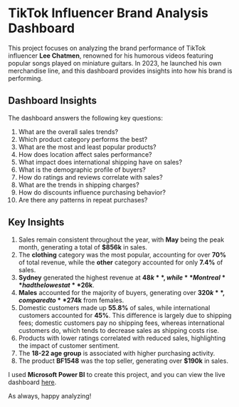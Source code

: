 # TikTok Influencer Brand Analysis Dashboard

This project focuses on analyzing the brand performance of TikTok influencer **Lee Chatmen**, renowned for his humorous videos featuring popular songs played on miniature guitars. In 2023, he launched his own merchandise line, and this dashboard provides insights into how his brand is performing.

## Dashboard Insights

The dashboard answers the following key questions:

1. What are the overall sales trends?
2. Which product category performs the best?
3. What are the most and least popular products?
4. How does location affect sales performance?
5. What impact does international shipping have on sales?
6. What is the demographic profile of buyers?
7. How do ratings and reviews correlate with sales?
8. What are the trends in shipping charges?
9. How do discounts influence purchasing behavior?
10. Are there any patterns in repeat purchases?

## Key Insights

1. Sales remain consistent throughout the year, with **May** being the peak month, generating a total of **$856k** in sales.
2. The **clothing** category was the most popular, accounting for over **70%** of total revenue, while the **other** category accounted for only **7.4%** of sales.
3. **Sydney** generated the highest revenue at **$48k**, while **Montreal** had the lowest at **$26k**.
4. **Males** accounted for the majority of buyers, generating over **$320k**, compared to **$274k** from females.
5. Domestic customers made up **55.8%** of sales, while international customers accounted for **45%**. This difference is largely due to shipping fees; domestic customers pay no shipping fees, whereas international customers do, which tends to decrease sales as shipping costs rise.
6. Products with lower ratings correlated with reduced sales, highlighting the impact of customer sentiment.
7. The **18-22 age group** is associated with higher purchasing activity.
8. The product **BF1548** was the top seller, generating over **$190k** in sales.

I used **Microsoft Power BI** to create this project, and you can view the live dashboard [here](#).

As always, happy analyzing!

